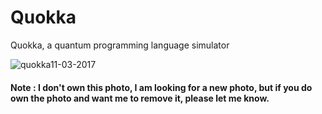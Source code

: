 # Quokka
Quokka, a quantum programming language simulator

![quokka11-03-2017](https://user-images.githubusercontent.com/31264087/41176253-552c3e02-6b25-11e8-9433-5f93487b7d2e.jpg)

#### Note : I don't own this photo, I am looking for a new photo, but if you do own the photo and want me to remove it, please let me know.



